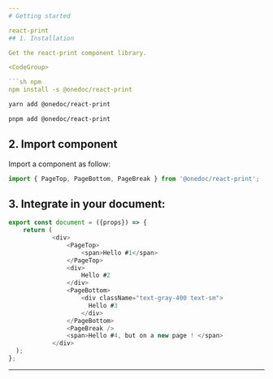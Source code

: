 ```yaml
---
# Getting started 

react-print
## 1. Installation

Get the react-print component library.

<CodeGroup>

```sh npm
npm install -s @onedoc/react-print
```

```sh yarn
yarn add @onedoc/react-print
```

```sh pnpm
pnpm add @onedoc/react-print
```

</CodeGroup>

## 2. Import component

Import a component as follow:

```javascript 
import { PageTop, PageBottom, PageBreak } from '@onedoc/react-print';
```

## 3. Integrate in your document:


```javascript
export const document = ({props}) => {
    return (
            <div>
                <PageTop>
                    <span>Hello #1</span>
                </PageTop>
                <div>
                    Hello #2
                </div>
                <PageBottom>
                    <div className="text-gray-400 text-sm">
                      Hello #3
                    </div>
                </PageBottom>
                <PageBreak />
                <span>Hello #4, but on a new page ! </span>
            </div>
  );
};
```
---
```

